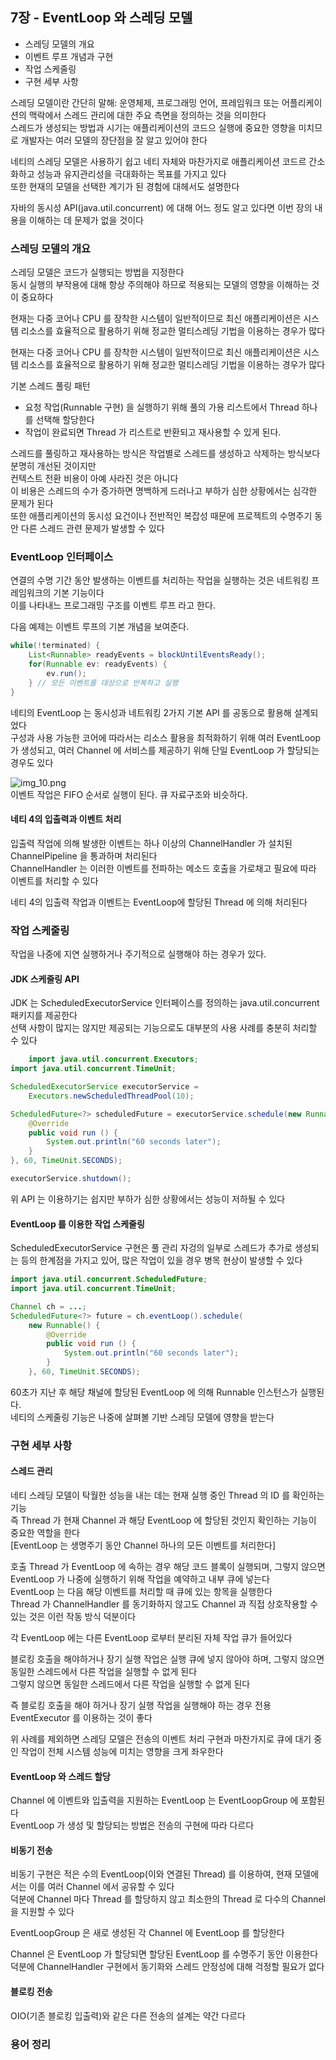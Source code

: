 ## 7장 - EventLoop 와 스레딩 모델
- 스레딩 모델의 개요
- 이벤트 루프 개념과 구현
- 작업 스케줄링
- 구현 세부 사항

스레딩 모델이란 간단히 말해: 운영체제, 프로그래밍 언어, 프레임워크 또는 어플리케이션의 맥락에서 스레드 관리에 대한 주요 측면을 정의하는 것을 의미한다 <br>
스레드가 생성되는 방법과 시기는 애플리케이션의 코드으 실행에 중요한 영향을 미치므로 개발자는 여러 모델의 장단점을 잘 알고 있어야 한다 <br>

네티의 스레딩 모델은 사용하기 쉽고 네티 자체와 마찬가지로 애플리케이션 코드르 간소화하고 성능과 유지관리성을 극대화하는 목표를 가지고 있다 <br>
또한 현재의 모델을 선택한 계기가 된 경험에 대헤서도 설명한다 <br>

자바의 동시성 API(java.util.concurrent) 에 대해 어느 정도 알고 있다면 이번 장의 내용을 이해하는 데 문제가 없을 것이다 <br>

### 스레딩 모델의 개요
스레딩 모델은 코드가 실행되는 방법을 지정한다 <br>
동시 실행의 부작용에 대해 항상 주의해야 하므로 적용되는 모델의 영향을 이해하는 것이 중요하다 <br>

현재는 다중 코어나 CPU 를 장착한 시스템이 일반적이므로 최신 애플리케이션은 시스템 리소스를 효율적으로 활용하기 위해 정교한 멀티스레딩 기법을 이용하는 경우가 많다 <br>

현재는 다중 코어나 CPU 를 장착한 시스템이 일반적이므로 최신 애플리케이션은 시스템 리소스를 효율적으로 활용하기 위해 정교한 멀티스레딩 기법을 이용하는 경우가 많다 <br>

기본 스레드 풀링 패턴
- 요청 작업(Runnable 구현) 을 실행하기 위해 풀의 가용 리스트에서 Thread 하나를 선택해 할당한다
- 작업이 완료되면 Thread 가 리스트로 반환되고 재사용할 수 있게 된다.

스레드를 풀링하고 재사용하는 방식은 작업별로 스레드를 생성하고 삭제하는 방식보다 분명히 개선된 것이지만 <br>
컨텍스트 전환 비용이 아예 사라진 것은 아니다 <br>
이 비용은 스레드의 수가 증가하면 명백하게 드러나고 부하가 심한 상황에서는 심각한 문제가 된다 <br>
또한 애플리케이션의 동시성 요건이나 전반적인 복잡성 때문에 프로젝트의 수명주기 동안 다른 스레드 관련 문제가 발생할 수 있다 <br>

### EventLoop 인터페이스
연결의 수명 기간 동안 발생하는 이벤트를 처리하는 작업을 실행하는 것은 네트워킹 프레임워크의 기본 기능이다 <br>
이를 나타내느 프로그래밍 구조를 이벤트 루프 라고 한다. <br>

다음 예제는 이벤트 루프의 기본 개념을 보여준다.
```java
while(!terminated) {
	List<Runnable> readyEvents = blockUntilEventsReady();
	for(Runnable ev: readyEvents) {
		ev.run();
    } // 모든 이벤트를 대상으로 반복하고 실행
}
```

네티의 EventLoop 는 동시성과 네트워킹 2가지 기본 API 를 공동으로 활용해 설계되었다 <br>
구성과 사용 가능한 코어에 따라서는 리소스 활용을 최적화하기 위해 여러 EventLoop 가 생성되고, 여러 Channel 에 서비스를 제공하기 위해 단일 EventLoop 가 할당되는 경우도 있다 <br>

![img_10.png](image/img_10.png) <br>
이벤트 작업은 FIFO 순서로 실행이 된다. 큐 자료구조와 비슷하다. <br>

#### 네티 4의 입출력과 이벤트 처리
입출력 작업에 의해 발생한 이벤트는 하나 이상의 ChannelHandler 가 설치된 ChannelPipeline 을 통과하며 처리된다 <br>
ChannelHandler 는 이러한 이벤트를 전파하는 메소드 호출을 가로채고 필요에 따라 이벤트를 처리할 수 있다 <br>

네티 4의 입출력 작업과 이벤트는 EventLoop에 할당된 Thread 에 의해 처리된다 <br>

### 작업 스케줄링
작업을 나중에 지연 실행하거나 주기적으로 실행해야 하는 경우가 있다. <br>

#### JDK 스케줄링 API
JDK 는 ScheduledExecutorService 인터페이스를 정의하는 java.util.concurrent 패키지를 제공한다 <br>
선택 사항이 많지는 않지만 제공되는 기능으로도 대부분의 사용 사례를 충분히 처리할 수 있다 <br>

```java
    import java.util.concurrent.Executors;
import java.util.concurrent.TimeUnit;

ScheduledExecutorService executorService =
	Executors.newScheduledThreadPool(10);

ScheduledFuture<?> scheduledFuture = executorService.schedule(new Runnable() {
	@Override
	public void run () {
		System.out.println("60 seconds later");
	}
}, 60, TimeUnit.SECONDS);

executorService.shutdown();
```

위 API 는 이용하기는 쉽지만 부하가 심한 상황에서는 성능이 저하될 수 있다 <br>

#### EventLoop 를 이용한 작업 스케줄링
ScheduledExecutorService 구현은 풀 관리 자겅의 일부로 스레드가 추가로 생성되는 등의 한계점을 가지고 있어, 많은 작업이 있을 경우 병목 현상이 발생할 수 있다 <br>

```java
import java.util.concurrent.ScheduledFuture;
import java.util.concurrent.TimeUnit;

Channel ch = ...;
ScheduledFuture<?> future = ch.eventLoop().schedule(
	new Runnable() {
		@Override
		public void run () {
			System.out.println("60 seconds later");
		}
	}, 60, TimeUnit.SECONDS);
```

60초가 지난 후 해당 채널에 할당된 EventLoop 에 의해 Runnable 인스턴스가 실행된다.<br>
네티의 스케줄링 기능은 나중에 살펴볼 기반 스레딩 모델에 영향을 받는다

### 구현 세부 사항
#### 스레드 관리
네티 스레딩 모델이 탁월한 성능을 내는 데는 현재 실행 중인 Thread 의 ID 를 확인하는 기능 <br>
즉 Thread 가 현재 Channel 과 해당 EventLoop 에 할당된 것인지 확인하는 기능이 중요한 역할을 한다 <br>
[EventLoop 는 생명주기 동안 Channel 하나의 모든 이벤트를 처리한다]<br>

호출 Thread 가 EventLoop 에 속하는 경우 해당 코드 블록이 실행되며, 그렇지 않으면 EventLoop 가 나중에 실행하기 위해 작업을 예약하고 내부 큐에 넣는다 <br>
EventLoop 는 다음 해당 이벤트를 처리할 때 큐에 있는 항목을 실행한다 <br>
Thread 가 ChannelHandler 를 동기화하지 않고도 Channel 과 직접 상호작용할 수 있는 것은 이런 작동 방식 덕분이다 <br>

각 EventLoop 에는 다른 EventLoop 로부터 분리된 자체 작업 큐가 들어있다<br>

블로킹 호출을 해야하거나 장기 실행 작업은 실행 큐에 넣지 않아야 하며, 그렇지 않으면 동일한 스레드에서 다른 작업을 실행할 수 없게 된다 <br>
그렇지 않으면 동일한 스레드에서 다른 작업을 실행할 수 없게 된다<br>

즉 블로킹 호출을 해야 하거나  장기 실행 작업을 실행해야 하는 경우 전용 EventExecutor 를 이용하는 것이 좋다 <br>

위 사례를 제외하면 스레딩 모델은 전송의 이벤트 처리 구현과 마찬가지로 큐에 대기 중인 작업이 전체 시스템 성능에 미치는 영향을 크게 좌우한다 <br>

#### EventLoop 와 스레드 할당
Channel 에 이벤트와 입출력을 지원하는 EventLoop 는 EventLoopGroup 에 포함된다 <br>
EventLoop 가 생성 및 할당되는 방법은 전송의 구현에 따라 다르다 <br>

#### 비동기 전송
비동기 구현은 적은 수의 EventLoop(이와 연결된 Thread) 를 이용하여, 현재 모델에서는 이를 여러 Channel 에서 공유할 수 있다 <br>
덕분에 Channel 마다 Thread 를 할당하지 않고 최소한의 Thread 로 다수의 Channel 을 지원할 수 있다 <br>

EventLoopGroup 은 새로 생성된 각 Channel 에 EventLoop 를 할당한다<br>

Channel 은 EventLoop 가 할당되면 할당된 EventLoop 를 수명주기 동안 이용한다 <br>
덕분에 ChannelHandler 구현에서 동기화와 스레드 안정성에 대해 걱정할 필요가 없다 <br>

#### 블로킹 전송
OIO(기존 블로킹 입출력)와 같은 다른 전송의 설계는 약간 다르다 <br>

### 용어 정리